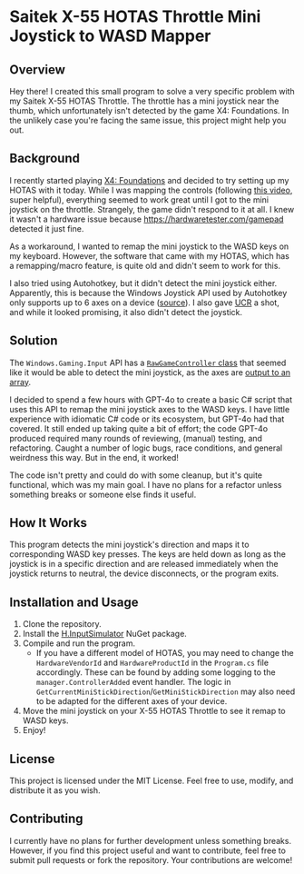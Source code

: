 # Saitek X-55 HOTAS Throttle Mini Joystick to WASD Mapper

## Overview

Hey there! I created this small program to solve a very specific problem with my Saitek X-55 HOTAS Throttle. The throttle has a mini joystick near the thumb, which unfortunately isn't detected by the game X4: Foundations. In the unlikely case you're facing the same issue, this project might help you out.

## Background

I recently started playing [X4: Foundations](https://store.steampowered.com/app/392160/X4_Foundations/) and decided to try setting up my HOTAS with it today. While I was mapping the controls (following [this video](https://www.youtube.com/watch?v=Mog0rcd5aH4), super helpful), everything seemed to work great until I got to the mini joystick on the throttle. Strangely, the game didn't respond to it at all. I knew it wasn't a hardware issue because https://hardwaretester.com/gamepad detected it just fine.

As a workaround, I wanted to remap the mini joystick to the WASD keys on my keyboard. However, the software that came with my HOTAS, which has a remapping/macro feature, is quite old and didn't seem to work for this.

I also tried using Autohotkey, but it didn't detect the mini joystick either. Apparently, this is because the Windows Joystick API used by Autohotkey only supports up to 6 axes on a device ([source](https://www.autohotkey.com/board/topic/78802-fact-7axis-joystick-to-many-analog-for-ahk/)). I also gave [UCR](https://github.com/Snoothy/UCR) a shot, and while it looked promising, it also didn't detect the joystick.

## Solution

The `Windows.Gaming.Input` API has a [`RawGameController` class](https://learn.microsoft.com/en-us/uwp/api/windows.gaming.input.rawgamecontroller?view=winrt-26100) that seemed like it would be able to detect the mini joystick, as the axes are [output to an array](https://learn.microsoft.com/en-us/uwp/api/windows.gaming.input.rawgamecontroller.getcurrentreading?view=winrt-26100).

I decided to spend a few hours with GPT-4o to create a basic C# script that uses this API to remap the mini joystick axes to the WASD keys. I have little experience with idiomatic C# code or its ecosystem, but GPT-4o had that covered. It still ended up taking quite a bit of effort; the code GPT-4o produced required many rounds of reviewing, (manual) testing, and refactoring. Caught a number of logic bugs, race conditions, and general weirdness this way. But in the end, it worked!

The code isn't pretty and could do with some cleanup, but it's quite functional, which was my main goal. I have no plans for a refactor unless something breaks or someone else finds it useful.

## How It Works

This program detects the mini joystick's direction and maps it to corresponding WASD key presses. The keys are held down as long as the joystick is in a specific direction and are released immediately when the joystick returns to neutral, the device disconnects, or the program exits.

## Installation and Usage

1. Clone the repository.
2. Install the [H.InputSimulator](https://www.nuget.org/packages/H.InputSimulator) NuGet package.
3. Compile and run the program.
    - If you have a different model of HOTAS, you may need to change the `HardwareVendorId` and `HardwareProductId` in the `Program.cs` file accordingly. These can be found by adding some logging to the `manager.ControllerAdded` event handler. The logic in `GetCurrentMiniStickDirection`/`GetMiniStickDirection` may also need to be adapted for the different axes of your device.
4. Move the mini joystick on your X-55 HOTAS Throttle to see it remap to WASD keys.
5. Enjoy!

## License

This project is licensed under the MIT License. Feel free to use, modify, and distribute it as you wish.

## Contributing

I currently have no plans for further development unless something breaks. However, if you find this project useful and want to contribute, feel free to submit pull requests or fork the repository. Your contributions are welcome!
